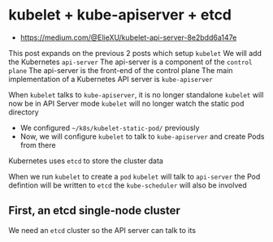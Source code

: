 # kubelet + kube-apiserver + etcd

- https://medium.com/@ElieXU/kubelet-api-server-8e2bdd6a147e

This post expands on the previous 2 posts which setup `kubelet`
We will add the Kubernetes `api-server`
The api-server is a component of the `control plane`
The api-server is the front-end of the control plane
The main implementation of a Kubernetes API server is `kube-apiserver`

When `kubelet` talks to `kube-apiserver`, it is no longer standalone
`kubelet` will now be in API Server mode
`kubelet` will no longer watch the static pod directory
- We configured `~/k8s/kubelet-static-pod/` previously
- Now, we will configure `kubelet` to talk to `kube-apiserver` and
  create Pods from there

Kubernetes uses `etcd` to store the cluster data

When we run `kubelet` to create a `pod`
`kubelet` will talk to `api-server`
the Pod defintion will be written to `etcd`
the `kube-scheduler` will also be involved

## First, an etcd single-node cluster

We need an `etcd` cluster so the API server can talk to its
